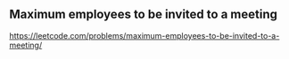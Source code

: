 ## Maximum employees to be invited to a meeting
https://leetcode.com/problems/maximum-employees-to-be-invited-to-a-meeting/
